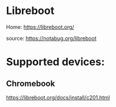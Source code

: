 # Libreboot
Home: https://libreboot.org/

source: https://notabug.org/libreboot

# Supported devices:
## Chromebook
https://libreboot.org/docs/install/c201.html
